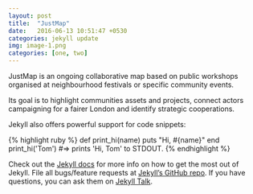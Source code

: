 ```yaml
---
layout: post
title:  "JustMap"
date:   2016-06-13 10:51:47 +0530
categories: jekyll update
img: image-1.png
categories: [one, two]
---
```

JustMap is an ongoing collaborative map based on public workshops organised at neighbourhood festivals or specific community events.

Its goal is to highlight communities assets and projects, connect actors campaigning for a fairer London and identify strategic cooperations.

Jekyll also offers powerful support for code snippets:

{% highlight ruby %}
def print_hi(name)
  puts "Hi, #{name}"
end
print_hi('Tom')
#=> prints 'Hi, Tom' to STDOUT.
{% endhighlight %}

Check out the [Jekyll docs][jekyll-docs] for more info on how to get the most out of Jekyll. File all bugs/feature requests at [Jekyll’s GitHub repo][jekyll-gh]. If you have questions, you can ask them on [Jekyll Talk][jekyll-talk].

[jekyll-docs]: http://jekyllrb.com/docs/home
[jekyll-gh]:   https://github.com/jekyll/jekyll
[jekyll-talk]: https://talk.jekyllrb.com/
